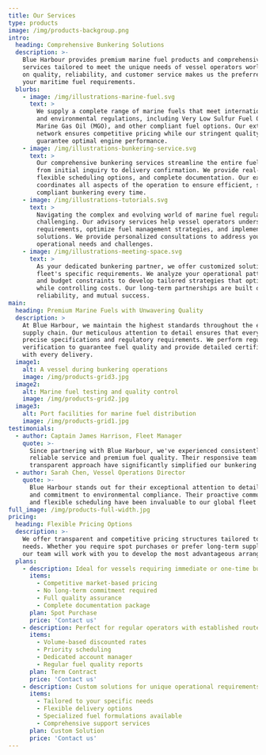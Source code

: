 ```yaml
---
title: Our Services
type: products
image: /img/products-backgroup.png
intro:
  heading: Comprehensive Bunkering Solutions
  description: >- 
    Blue Harbour provides premium marine fuel products and comprehensive bunkering
    services tailored to meet the unique needs of vessel operators worldwide. Our focus 
    on quality, reliability, and customer service makes us the preferred partner for all 
    your maritime fuel requirements.
  blurbs:
    - image: /img/illustrations-marine-fuel.svg
      text: >
        We supply a complete range of marine fuels that meet international standards
        and environmental regulations, including Very Low Sulfur Fuel Oil (VLSFO),
        Marine Gas Oil (MGO), and other compliant fuel options. Our extensive supplier 
        network ensures competitive pricing while our stringent quality control protocols 
        guarantee optimal engine performance.
    - image: /img/illustrations-bunkering-service.svg
      text: >
        Our comprehensive bunkering services streamline the entire fueling process
        from initial inquiry to delivery confirmation. We provide real-time updates,
        flexible scheduling options, and complete documentation. Our experienced team
        coordinates all aspects of the operation to ensure efficient, safe, and
        compliant bunkering every time.
    - image: /img/illustrations-tutorials.svg
      text: >
        Navigating the complex and evolving world of marine fuel regulations can be
        challenging. Our advisory services help vessel operators understand compliance
        requirements, optimize fuel management strategies, and implement cost-effective
        solutions. We provide personalized consultations to address your specific
        operational needs and challenges.
    - image: /img/illustrations-meeting-space.svg
      text: >
        As your dedicated bunkering partner, we offer customized solutions based on your
        fleet's specific requirements. We analyze your operational patterns, fuel consumption,
        and budget constraints to develop tailored strategies that optimize performance
        while controlling costs. Our long-term partnerships are built on transparency,
        reliability, and mutual success.
main:
  heading: Premium Marine Fuels with Unwavering Quality
  description: >
    At Blue Harbour, we maintain the highest standards throughout the entire 
    supply chain. Our meticulous attention to detail ensures that every delivery meets 
    precise specifications and regulatory requirements. We perform regular testing and 
    verification to guarantee fuel quality and provide detailed certificates of analysis 
    with every delivery.
  image1:
    alt: A vessel during bunkering operations
    image: /img/products-grid3.jpg
  image2:
    alt: Marine fuel testing and quality control
    image: /img/products-grid2.jpg
  image3:
    alt: Port facilities for marine fuel distribution
    image: /img/products-grid1.jpg
testimonials:
  - author: Captain James Harrison, Fleet Manager
    quote: >-
      Since partnering with Blue Harbour, we've experienced consistently 
      reliable service and premium fuel quality. Their responsive team and 
      transparent approach have significantly simplified our bunkering operations.
  - author: Sarah Chen, Vessel Operations Director
    quote: >-
      Blue Harbour stands out for their exceptional attention to detail 
      and commitment to environmental compliance. Their proactive communication 
      and flexible scheduling have been invaluable to our global fleet operations.
full_image: /img/products-full-width.jpg
pricing:
  heading: Flexible Pricing Options
  description: >-
    We offer transparent and competitive pricing structures tailored to your operational 
    needs. Whether you require spot purchases or prefer long-term supply agreements, 
    our team will work with you to develop the most advantageous arrangement for your business.
  plans:
    - description: Ideal for vessels requiring immediate or one-time bunkering services.
      items:
        - Competitive market-based pricing
        - No long-term commitment required
        - Full quality assurance
        - Complete documentation package
      plan: Spot Purchase
      price: 'Contact us'
    - description: Perfect for regular operators with established routes and predictable fuel needs.
      items:
        - Volume-based discounted rates
        - Priority scheduling
        - Dedicated account manager
        - Regular fuel quality reports
      plan: Term Contract
      price: 'Contact us'
    - description: Custom solutions for unique operational requirements or specialized vessels.
      items:
        - Tailored to your specific needs
        - Flexible delivery options
        - Specialized fuel formulations available
        - Comprehensive support services
      plan: Custom Solution
      price: 'Contact us'
---
```



